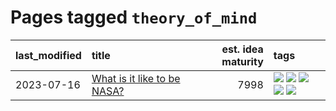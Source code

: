 # Pages tagged `theory_of_mind`

|last_modified|title|est. idea maturity|tags
|:---|:---|---:|:---|
|2023-07-16|[What is it like to be NASA?](../what_is_it_like_to_be_nasa.md)|7998|[![](https://img.shields.io/badge/tag-disunity_of_identity-297b32)](../tags/disunity_of_identity.md) [![](https://img.shields.io/badge/tag-organization_as_entity-4ed36d)](../tags/organization_as_entity.md) [![](https://img.shields.io/badge/tag-philosophy-b25b5)](../tags/philosophy.md) [![](https://img.shields.io/badge/tag-society_of_mind-e127da)](../tags/society_of_mind.md) [![](https://img.shields.io/badge/tag-theory_of_mind-c9145c)](../tags/theory_of_mind.md)|